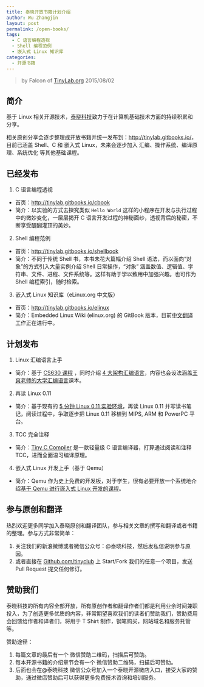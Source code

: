 ```yaml
---
title: 泰晓开放书籍计划介绍
author: Wu Zhangjin
layout: post
permalink: /open-books/
tags:
  - C 语言编程透视
  - Shell 编程范例
  - 嵌入式 Linux 知识库
categories:
  - 开源书籍
---
```


> by Falcon of [TinyLab.org][1]
> 2015/08/02


## 简介

基于 Linux 相关开源技术，[泰晓科技][1]致力于在计算机基础技术方面的持续积累和分享。

相关原创分享会逐步整理成开放书籍并统一发布到：<http://tinylab.gitbooks.io/>，目前已涵盖 Shell、C 和 嵌入式 Linux，未来会逐步加入 汇编、操作系统、编译原理、系统优化 等其他基础课程。

## 已经发布

1. C 语言编程透视
  * 首页：<http://tinylab.gitbooks.io/cbook>
  * 简介：以实验的方式去探究类似 `Hello World` 这样的小程序在开发与执行过程中的微妙变化，一层层揭开 C 语言开发过程的神秘面纱，透视背后的秘密，不断享受醍醐灌顶的美妙。

2. Shell 编程范例
  * 首页：<http://tinylab.gitbooks.io/shellbook>
  * 简介：不同于传统 Shell 书，本书未花大篇幅介绍 Shell 语法，而以面向“对象”的方式引入大量实例介绍 Shell 日常操作，“对象” 涵盖数值、逻辑值、字符串、文件、进程、文件系统等。这样有助于学以致用中加强兴趣。也可作为 Shell 编程索引，随时检索。

3. 嵌入式 Linux 知识库（eLinux.org 中文版）
  * 首页：<http://tinylab.gitbooks.io/elinux>
  * 简介：Embedded Linux Wiki (elinux.org) 的 GitBook 版本，目前[中文翻译][2]工作正在进行中。

## 计划发布

1. Linux 汇编语言上手
  * 简介：基于 [CS630 课程][3] ，同时介绍 [4 大架构汇编语言][4]，内容也会设法涵盖[王爽老师的大学汇编语言][5]课本。

2. 再读 Linux 0.11
  * 简介：基于现有的 [5 分钟 Linux 0.11 实验环境][6]，再读 Linux 0.11 并写读书笔记，阅读过程中，争取逐步把 Linux 0.11 移植到 MIPS, ARM 和 PowerPC 平台。

3. TCC 完全注释
  * 简介：[Tiny C Compiler][7] 是一款轻量级 C 语言编译器，打算通过阅读和注释 TCC，进而全面温习编译原理。

4. 嵌入式 Linux 开发上手（基于 Qemu）
  * 简介：Qemu 作为史上免费的开发板，对于学生，很有必要开放一个系统地介绍[基于 Qemu 进行嵌入式 Linux 开发的课程][8]。

## 参与原创和翻译

热烈欢迎更多同学加入泰晓原创和翻译团队，参与相关文章的撰写和翻译或者书籍的整理。参与方式非常简单：

  1. 关注我们的新浪微博或者微信公众号：@泰晓科技，然后发私信说明参与原因。
  2. 或者直接在 [Github.com/tinyclub][9] 上 Start/Fork 我们的任意一个项目，发送 Pull Request 提交任何修订。

## 赞助我们

泰晓科技的所有内容全部开放，所有原创作者和翻译作者们都是利用业余时间兼职投入，为了创造更多优质的内容，非常期望喜欢我们的读者们赞助我们，赞助费用会回馈给作者和译者们，将用于 T Shirt 制作，钢笔购买，网站域名和服务托管等。

赞助途径：

  1. 每篇文章的最后有一个 微信赞助二维码，扫描后可赞助。
  2. 每本开源书籍的介绍章节会有一个 微信赞助二维码，扫描后可赞助。
  3. 后面也会在@泰晓科技 微信公众号加入一个泰晓开源微店入口，接受大家的赞助，通过微店赞助后可以获得更多免费技术咨询和培训服务。





 [1]: http://tinylab.org
 [2]: /elinux/
 [3]: /cs630-qemu/
 [4]: /linux-assembly-language-quick-start/
 [5]: http://tinylab.org/books/assembly
 [6]: /linux-0.11-lab/
 [7]: http://bellard.org/tcc/
 [8]: /using-qemu-simulation-inserts-the-type-system-to-produce-the-whole-process/
 [9]: http://github.com/tinyclub
